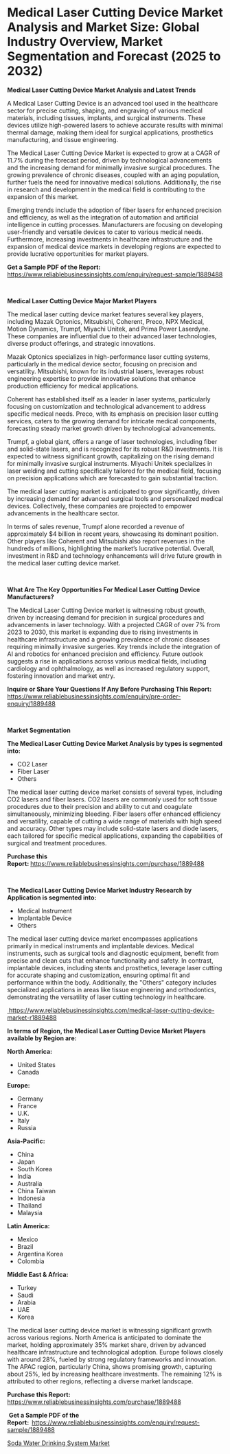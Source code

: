 <p><h1>Medical Laser Cutting Device Market Analysis and Market Size: Global Industry Overview, Market Segmentation and Forecast (2025 to 2032)</h1></p><p><strong>Medical Laser Cutting Device Market Analysis and Latest Trends</strong></p>
<p><p>A Medical Laser Cutting Device is an advanced tool used in the healthcare sector for precise cutting, shaping, and engraving of various medical materials, including tissues, implants, and surgical instruments. These devices utilize high-powered lasers to achieve accurate results with minimal thermal damage, making them ideal for surgical applications, prosthetics manufacturing, and tissue engineering.</p><p>The Medical Laser Cutting Device Market is expected to grow at a CAGR of 11.7% during the forecast period, driven by technological advancements and the increasing demand for minimally invasive surgical procedures. The growing prevalence of chronic diseases, coupled with an aging population, further fuels the need for innovative medical solutions. Additionally, the rise in research and development in the medical field is contributing to the expansion of this market.</p><p>Emerging trends include the adoption of fiber lasers for enhanced precision and efficiency, as well as the integration of automation and artificial intelligence in cutting processes. Manufacturers are focusing on developing user-friendly and versatile devices to cater to various medical needs. Furthermore, increasing investments in healthcare infrastructure and the expansion of medical device markets in developing regions are expected to provide lucrative opportunities for market players.</p></p>
<p><strong>Get a Sample PDF of the Report:&nbsp;</strong> <a href="https://www.reliablebusinessinsights.com/enquiry/request-sample/1889488?utm_campaign=2983&utm_medium=2&utm_source=Github&utm_content=ia&utm_term=28032025&utm_id=medical-laser-cutting-device">https://www.reliablebusinessinsights.com/enquiry/request-sample/1889488</a></p>
<p>&nbsp;</p>
<p><strong>Medical Laser Cutting Device Major Market Players</strong></p>
<p><p>The medical laser cutting device market features several key players, including Mazak Optonics, Mitsubishi, Coherent, Preco, NPX Medical, Motion Dynamics, Trumpf, Miyachi Unitek, and Prima Power Laserdyne. These companies are influential due to their advanced laser technologies, diverse product offerings, and strategic innovations.</p><p>Mazak Optonics specializes in high-performance laser cutting systems, particularly in the medical device sector, focusing on precision and versatility. Mitsubishi, known for its industrial lasers, leverages robust engineering expertise to provide innovative solutions that enhance production efficiency for medical applications.</p><p>Coherent has established itself as a leader in laser systems, particularly focusing on customization and technological advancement to address specific medical needs. Preco, with its emphasis on precision laser cutting services, caters to the growing demand for intricate medical components, forecasting steady market growth driven by technological advancements.</p><p>Trumpf, a global giant, offers a range of laser technologies, including fiber and solid-state lasers, and is recognized for its robust R&D investments. It is expected to witness significant growth, capitalizing on the rising demand for minimally invasive surgical instruments. Miyachi Unitek specializes in laser welding and cutting specifically tailored for the medical field, focusing on precision applications which are forecasted to gain substantial traction.</p><p>The medical laser cutting market is anticipated to grow significantly, driven by increasing demand for advanced surgical tools and personalized medical devices. Collectively, these companies are projected to empower advancements in the healthcare sector.</p><p>In terms of sales revenue, Trumpf alone recorded a revenue of approximately $4 billion in recent years, showcasing its dominant position. Other players like Coherent and Mitsubishi also report revenues in the hundreds of millions, highlighting the market’s lucrative potential. Overall, investment in R&D and technology enhancements will drive future growth in the medical laser cutting device market.</p></p>
<p>&nbsp;</p>
<p><strong>What Are The Key Opportunities For Medical Laser Cutting Device Manufacturers?</strong></p>
<p><p>The Medical Laser Cutting Device market is witnessing robust growth, driven by increasing demand for precision in surgical procedures and advancements in laser technology. With a projected CAGR of over 7% from 2023 to 2030, this market is expanding due to rising investments in healthcare infrastructure and a growing prevalence of chronic diseases requiring minimally invasive surgeries. Key trends include the integration of AI and robotics for enhanced precision and efficiency. Future outlook suggests a rise in applications across various medical fields, including cardiology and ophthalmology, as well as increased regulatory support, fostering innovation and market entry.</p></p>
<p><strong>Inquire or Share Your Questions If Any Before Purchasing This Report:</strong> <a href="https://www.reliablebusinessinsights.com/enquiry/pre-order-enquiry/1889488?utm_campaign=2983&utm_medium=2&utm_source=Github&utm_content=ia&utm_term=28032025&utm_id=medical-laser-cutting-device">https://www.reliablebusinessinsights.com/enquiry/pre-order-enquiry/1889488</a></p>
<p>&nbsp;</p>
<p><strong>Market Segmentation</strong></p>
<p><strong>The Medical Laser Cutting Device Market Analysis by types is segmented into:</strong></p>
<p><ul><li>CO2 Laser</li><li>Fiber Laser</li><li>Others</li></ul></p>
<p><p>The medical laser cutting device market consists of several types, including CO2 lasers and fiber lasers. CO2 lasers are commonly used for soft tissue procedures due to their precision and ability to cut and coagulate simultaneously, minimizing bleeding. Fiber lasers offer enhanced efficiency and versatility, capable of cutting a wide range of materials with high speed and accuracy. Other types may include solid-state lasers and diode lasers, each tailored for specific medical applications, expanding the capabilities of surgical and treatment procedures.</p></p>
<p><strong>Purchase this Report:&nbsp;</strong><a href="https://www.reliablebusinessinsights.com/purchase/1889488?utm_campaign=2983&utm_medium=2&utm_source=Github&utm_content=ia&utm_term=28032025&utm_id=medical-laser-cutting-device">https://www.reliablebusinessinsights.com/purchase/1889488</a></p>
<p>&nbsp;</p>
<p><strong>The Medical Laser Cutting Device Market Industry Research by Application is segmented into:</strong></p>
<p><ul><li>Medical Instrument</li><li>Implantable Device</li><li>Others</li></ul></p>
<p><p>The medical laser cutting device market encompasses applications primarily in medical instruments and implantable devices. Medical instruments, such as surgical tools and diagnostic equipment, benefit from precise and clean cuts that enhance functionality and safety. In contrast, implantable devices, including stents and prosthetics, leverage laser cutting for accurate shaping and customization, ensuring optimal fit and performance within the body. Additionally, the "Others" category includes specialized applications in areas like tissue engineering and orthodontics, demonstrating the versatility of laser cutting technology in healthcare.</p></p>
<p><a href="https://www.reliablebusinessinsights.com/medical-laser-cutting-device-market-r1889488?utm_campaign=2983&utm_medium=2&utm_source=Github&utm_content=ia&utm_term=28032025&utm_id=medical-laser-cutting-device">&nbsp;https://www.reliablebusinessinsights.com/medical-laser-cutting-device-market-r1889488</a></p>
<p><strong>In terms of Region, the Medical Laser Cutting Device Market Players available by Region are:</strong></p>
<p>
    <p> <strong> North America: </strong>
        <ul>
            <li>United States</li>
            <li>Canada</li>
        </ul>
        </p> 
    <p> <strong> Europe: </strong>
        <ul>
            <li>Germany</li>
            <li>France</li>
            <li>U.K.</li>
            <li>Italy</li>
            <li>Russia</li>
        </ul>
        </p> 
    <p> <strong> Asia-Pacific: </strong>
        <ul>
            <li>China</li>
            <li>Japan</li>
            <li>South Korea</li>
            <li>India</li>
            <li>Australia</li>
            <li>China Taiwan</li>
            <li>Indonesia</li>
            <li>Thailand</li>
            <li>Malaysia</li>
        </ul>
        </p> 
    <p> <strong> Latin America: </strong>
        <ul>
            <li>Mexico</li>
            <li>Brazil</li>
            <li>Argentina Korea</li>
            <li>Colombia</li>
        </ul>
        </p> 
    <p> <strong> Middle East & Africa: </strong>
        <ul>
            <li>Turkey</li>
            <li>Saudi</li>
            <li>Arabia</li>
            <li>UAE</li>
            <li>Korea</li>
        </ul>
    </p>
    </p>
<p><p>The medical laser cutting device market is witnessing significant growth across various regions. North America is anticipated to dominate the market, holding approximately 35% market share, driven by advanced healthcare infrastructure and technological adoption. Europe follows closely with around 28%, fueled by strong regulatory frameworks and innovation. The APAC region, particularly China, shows promising growth, capturing about 25%, led by increasing healthcare investments. The remaining 12% is attributed to other regions, reflecting a diverse market landscape.</p></p>
<p><strong>Purchase this Report: </strong><a href="https://www.reliablebusinessinsights.com/purchase/1889488?utm_campaign=2983&utm_medium=2&utm_source=Github&utm_content=ia&utm_term=28032025&utm_id=medical-laser-cutting-device">https://www.reliablebusinessinsights.com/purchase/1889488</a></p>
<p>&nbsp;<strong>Get a Sample PDF of the Report:&nbsp;&nbsp;</strong><a href="https://www.reliablebusinessinsights.com/enquiry/request-sample/1889488?utm_campaign=2983&utm_medium=2&utm_source=Github&utm_content=ia&utm_term=28032025&utm_id=medical-laser-cutting-device">https://www.reliablebusinessinsights.com/enquiry/request-sample/1889488</a></p>
<p><strong></strong></p>
<p><p><a href="https://github.com/hunanuzmez/Market-Research-Report-List-1/blob/main/soda-water-drinking-system-market.md?utm_campaign=2983&utm_medium=2&utm_source=Github&utm_content=ia&utm_term=28032025&utm_id=medical-laser-cutting-device">Soda Water Drinking System Market</a></p></p>